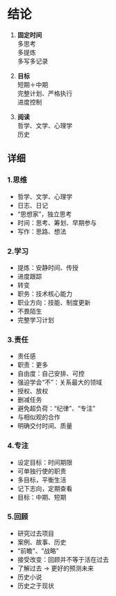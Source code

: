 # 结论

1. **固定时间**  
	多思考  
	多提炼  
	多写多记录
	
2. **目标**  
	短期＋中期  
	完整计划、严格执行  
	进度控制
	
3. **阅读**  
	哲学、文学、心理学   
	历史



## 详细

### 1.思维
- 哲学、文学、心理学
- 日志、日记
- “思想家”，独立思考
- 时间：思考、筹划、早期参与
- 写作：思路、想法

### 2.学习
- 提炼：安静时间、传授
- 进度跟踪
- 转变
- 职务：技术核心能力
- 职业方向：技能、制度更新
- 不畏陌生
- 完整学习计划

### 3.责任
- 责任感
- 职责：更多
- 自由度：自己安排、可控
- 强迫学会“不”：关系最大的领域
- 授权、放权
- 删减任务
- 避免超负荷：“纪律”、“专注”
- 与相似观的合作
- 明确交付时间、质量

### 4.专注
- 设定目标：时间期限
- 可单独行使的职责
- 多目标，平衡生活
- 记下志向，定期查看
- 目标：中期、短期

### 5.回顾
- 研究过去项目
- 案例、故事、历史
- “前瞻”、“战略”
- 接受改变：回顾并不等于活在过去
- 了解过去 -> 更好的预测未来
- 历史小说
- 历史之于现状
